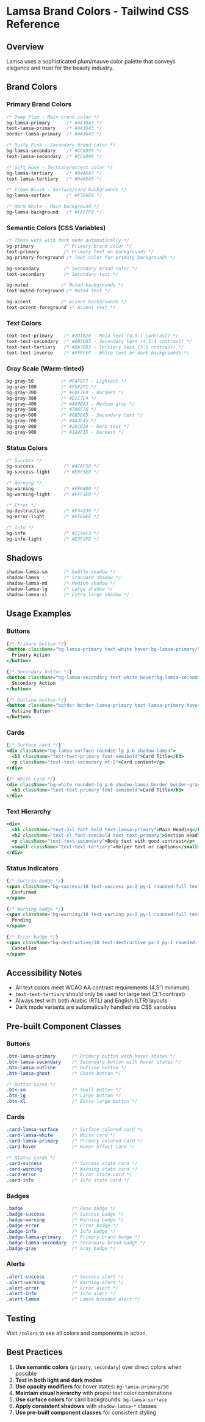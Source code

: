 # Lamsa Brand Colors - Tailwind CSS Reference

## Overview
Lamsa uses a sophisticated plum/mauve color palette that conveys elegance and trust for the beauty industry.

## Brand Colors

### Primary Brand Colors
```css
/* Deep Plum - Main brand color */
bg-lamsa-primary      /* #4A3643 */
text-lamsa-primary    /* #4A3643 */
border-lamsa-primary  /* #4A3643 */

/* Dusty Pink - Secondary brand color */
bg-lamsa-secondary    /* #CC8899 */
text-lamsa-secondary  /* #CC8899 */

/* Soft Rose - Tertiary/accent color */
bg-lamsa-tertiary     /* #D4A5A5 */
text-lamsa-tertiary   /* #D4A5A5 */

/* Cream Blush - Surface/card backgrounds */
bg-lamsa-surface      /* #F5E6E6 */

/* Warm White - Main background */
bg-lamsa-background   /* #FAF7F6 */
```

### Semantic Colors (CSS Variables)
```css
/* These work with dark mode automatically */
bg-primary           /* Primary brand color */
text-primary         /* Primary text on backgrounds */
bg-primary-foreground /* Text color for primary backgrounds */

bg-secondary         /* Secondary brand color */
text-secondary       /* Secondary text */

bg-muted            /* Muted backgrounds */
text-muted-foreground /* Muted text */

bg-accent           /* Accent backgrounds */
text-accent-foreground /* Accent text */
```

### Text Colors
```css
text-text-primary    /* #2D1B28 - Main text (4.5:1 contrast) */
text-text-secondary  /* #6B5D65 - Secondary text (4.5:1 contrast) */
text-text-tertiary   /* #8A7B83 - Tertiary text (3:1 contrast) */
text-text-inverse    /* #FFFFFF - White text on dark backgrounds */
```

### Gray Scale (Warm-tinted)
```css
bg-gray-50          /* #FAF8F7 - Lightest */
bg-gray-100         /* #F5F2F1 */
bg-gray-200         /* #E8E2E0 - Borders */
bg-gray-300         /* #D1C7C4 */
bg-gray-400         /* #A69BA3 - Medium gray */
bg-gray-500         /* #7A6F76 */
bg-gray-600         /* #6B5D65 - Secondary text */
bg-gray-700         /* #4A3F45 */
bg-gray-800         /* #2D1B28 - Dark text */
bg-gray-900         /* #1A0F15 - Darkest */
```

### Status Colors
```css
/* Success */
bg-success           /* #4CAF50 */
bg-success-light     /* #E8F5E8 */

/* Warning */
bg-warning           /* #FF9800 */
bg-warning-light     /* #FFF3E0 */

/* Error */
bg-destructive       /* #F44336 */
bg-error-light       /* #FFEBEE */

/* Info */
bg-info              /* #2196F3 */
bg-info-light        /* #E3F2FD */
```

## Shadows
```css
shadow-lamsa-sm      /* Subtle shadow */
shadow-lamsa         /* Standard shadow */
shadow-lamsa-md      /* Medium shadow */
shadow-lamsa-lg      /* Large shadow */
shadow-lamsa-xl      /* Extra large shadow */
```

## Usage Examples

### Buttons
```jsx
{/* Primary button */}
<button className="bg-lamsa-primary text-white hover:bg-lamsa-primary/90 px-4 py-2 rounded-lg">
  Primary Action
</button>

{/* Secondary button */}
<button className="bg-lamsa-secondary text-white hover:bg-lamsa-secondary/90 px-4 py-2 rounded-lg">
  Secondary Action
</button>

{/* Outline button */}
<button className="border border-lamsa-primary text-lamsa-primary hover:bg-lamsa-primary/10 px-4 py-2 rounded-lg">
  Outline Button
</button>
```

### Cards
```jsx
{/* Surface card */}
<div className="bg-lamsa-surface rounded-lg p-6 shadow-lamsa">
  <h3 className="text-text-primary font-semibold">Card Title</h3>
  <p className="text-text-secondary mt-2">Card content</p>
</div>

{/* White card */}
<div className="bg-white rounded-lg p-6 shadow-lamsa border border-gray-200">
  <h3 className="text-text-primary font-semibold">Card Title</h3>
</div>
```

### Text Hierarchy
```jsx
<div>
  <h1 className="text-3xl font-bold text-lamsa-primary">Main Heading</h1>
  <h2 className="text-xl font-semibold text-text-primary">Section Heading</h2>
  <p className="text-text-secondary">Body text with good contrast</p>
  <small className="text-text-tertiary">Helper text or captions</small>
</div>
```

### Status Indicators
```jsx
{/* Success badge */}
<span className="bg-success/10 text-success px-2 py-1 rounded-full text-sm">
  Confirmed
</span>

{/* Warning badge */}
<span className="bg-warning/10 text-warning px-2 py-1 rounded-full text-sm">
  Pending
</span>

{/* Error badge */}
<span className="bg-destructive/10 text-destructive px-2 py-1 rounded-full text-sm">
  Cancelled
</span>
```

## Accessibility Notes

- All text colors meet WCAG AA contrast requirements (4.5:1 minimum)
- `text-text-tertiary` should only be used for large text (3:1 contrast)
- Always test with both Arabic (RTL) and English (LTR) layouts
- Dark mode variants are automatically handled via CSS variables

## Pre-built Component Classes

### Buttons
```css
.btn-lamsa-primary      /* Primary button with hover states */
.btn-lamsa-secondary    /* Secondary button with hover states */
.btn-lamsa-outline      /* Outline button */
.btn-lamsa-ghost        /* Ghost button */

/* Button sizes */
.btn-sm                 /* Small button */
.btn-lg                 /* Large button */
.btn-xl                 /* Extra large button */
```

### Cards
```css
.card-lamsa-surface     /* Surface colored card */
.card-lamsa-white       /* White card */
.card-lamsa-primary     /* Primary colored card */
.card-hover             /* Hover effect card */

/* Status cards */
.card-success           /* Success state card */
.card-warning           /* Warning state card */
.card-error             /* Error state card */
.card-info              /* Info state card */
```

### Badges
```css
.badge                  /* Base badge */
.badge-success          /* Success badge */
.badge-warning          /* Warning badge */
.badge-error            /* Error badge */
.badge-info             /* Info badge */
.badge-lamsa-primary    /* Primary brand badge */
.badge-lamsa-secondary  /* Secondary brand badge */
.badge-gray             /* Gray badge */
```

### Alerts
```css
.alert-success          /* Success alert */
.alert-warning          /* Warning alert */
.alert-error            /* Error alert */
.alert-info             /* Info alert */
.alert-lamsa            /* Lamsa branded alert */
```

## Testing

Visit `/colors` to see all colors and components in action.

## Best Practices

1. **Use semantic colors** (`primary`, `secondary`) over direct colors when possible
2. **Test in both light and dark modes** 
3. **Use opacity modifiers** for hover states: `bg-lamsa-primary/90`
4. **Maintain visual hierarchy** with proper text color combinations
5. **Use surface colors** for card backgrounds: `bg-lamsa-surface`
6. **Apply consistent shadows** with `shadow-lamsa-*` classes
7. **Use pre-built component classes** for consistent styling